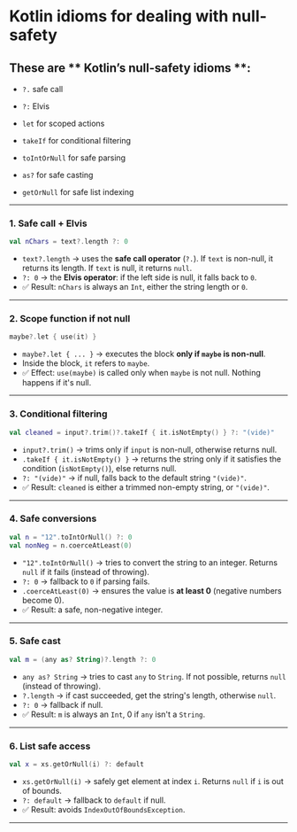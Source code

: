 # Kotlin idioms for dealing with null-safety

## These are ** Kotlin’s null-safety idioms **:

 - `?.` safe call

 - `?:` Elvis

 - `let` for scoped actions

 - `takeIf` for conditional filtering

 - `toIntOrNull` for safe parsing

 - `as?` for safe casting

 - `getOrNull` for safe list indexing

------------------------------------------------------------------------
    
### 1. Safe call + Elvis

``` kotlin
val nChars = text?.length ?: 0
```

-   `text?.length` → uses the **safe call operator** (`?.`). If `text`
    is non-null, it returns its length. If `text` is null, it returns
    `null`.
-   `?: 0` → the **Elvis operator**: if the left side is null, it falls
    back to `0`.
-   ✅ Result: `nChars` is always an `Int`, either the string length or
    `0`.

------------------------------------------------------------------------

### 2. Scope function if not null

``` kotlin
maybe?.let { use(it) }
```

-   `maybe?.let { ... }` → executes the block **only if `maybe` is
    non-null**.
-   Inside the block, `it` refers to `maybe`.
-   ✅ Effect: `use(maybe)` is called only when `maybe` is not null.
    Nothing happens if it's null.

------------------------------------------------------------------------

### 3. Conditional filtering

``` kotlin
val cleaned = input?.trim()?.takeIf { it.isNotEmpty() } ?: "(vide)"
```

-   `input?.trim()` → trims only if `input` is non-null, otherwise
    returns null.
-   `.takeIf { it.isNotEmpty() }` → returns the string only if it
    satisfies the condition (`isNotEmpty()`), else returns null.
-   `?: "(vide)"` → if null, falls back to the default string
    `"(vide)"`.
-   ✅ Result: `cleaned` is either a trimmed non-empty string, or
    `"(vide)"`.

------------------------------------------------------------------------

### 4. Safe conversions

``` kotlin
val n = "12".toIntOrNull() ?: 0
val nonNeg = n.coerceAtLeast(0)
```

-   `"12".toIntOrNull()` → tries to convert the string to an integer.
    Returns `null` if it fails (instead of throwing).
-   `?: 0` → fallback to `0` if parsing fails.
-   `.coerceAtLeast(0)` → ensures the value is **at least 0** (negative
    numbers become 0).
-   ✅ Result: a safe, non-negative integer.

------------------------------------------------------------------------

### 5. Safe cast

``` kotlin
val m = (any as? String)?.length ?: 0
```

-   `any as? String` → tries to cast `any` to `String`. If not possible,
    returns `null` (instead of throwing).
-   `?.length` → if cast succeeded, get the string's length, otherwise
    `null`.
-   `?: 0` → fallback if null.
-   ✅ Result: `m` is always an `Int`, 0 if `any` isn't a `String`.

------------------------------------------------------------------------

### 6. List safe access

``` kotlin
val x = xs.getOrNull(i) ?: default
```

-   `xs.getOrNull(i)` → safely get element at index `i`. Returns `null`
    if `i` is out of bounds.
-   `?: default` → fallback to `default` if null.
-   ✅ Result: avoids `IndexOutOfBoundsException`.

------------------------------------------------------------------------

